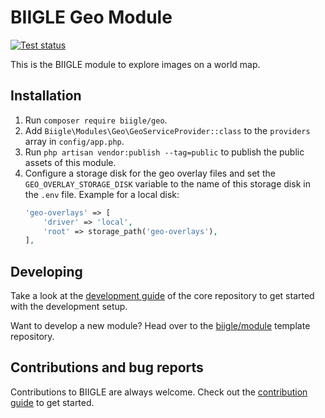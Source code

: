 # BIIGLE Geo Module

[![Test status](https://github.com/biigle/geo/workflows/Tests/badge.svg)](https://github.com/biigle/geo/actions?query=workflow%3ATests)

This is the BIIGLE module to explore images on a world map.

## Installation

1. Run `composer require biigle/geo`.
2. Add `Biigle\Modules\Geo\GeoServiceProvider::class` to the `providers` array in `config/app.php`.
3. Run `php artisan vendor:publish --tag=public` to publish the public assets of this module.
4. Configure a storage disk for the geo overlay files and set the `GEO_OVERLAY_STORAGE_DISK` variable to the name of this storage disk in the `.env` file. Example for a local disk:
    ```php
    'geo-overlays' => [
        'driver' => 'local',
        'root' => storage_path('geo-overlays'),
    ],
    ```

## Developing

Take a look at the [development guide](https://github.com/biigle/core/blob/master/DEVELOPING.md) of the core repository to get started with the development setup.

Want to develop a new module? Head over to the [biigle/module](https://github.com/biigle/module) template repository.

## Contributions and bug reports

Contributions to BIIGLE are always welcome. Check out the [contribution guide](https://github.com/biigle/core/blob/master/CONTRIBUTING.md) to get started.
